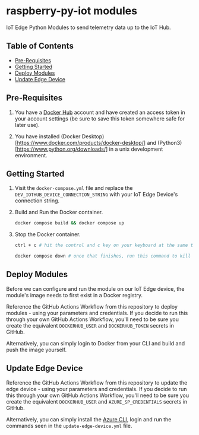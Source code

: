 # raspberry-py-iot modules

IoT Edge Python Modules to send telemetry data up to the IoT Hub.

## Table of Contents

- [Pre-Requisites](#pre-requisites)
- [Getting Started](#getting-started)
- [Deploy Modules](#deploy-modules)
- [Update Edge Device](#update-edge-device)

## Pre-Requisites

1. You have a [Docker Hub](https://hub.docker.com) account and have created an access token in your account settings (be sure to save this token somewhere safe for later use).

2. You have installed (Docker Desktop)[https://www.docker.com/products/docker-desktop/] and (Python3)[https://www.python.org/downloads/] in a unix development environment.

## Getting Started

1. Visit the `docker-compose.yml` file and replace the `DEV_IOTHUB_DEVICE_CONNECTION_STRING` with your IoT Edge Device's connection string.

2. Build and Run the Docker container.

   ```sh
   docker compose build && docker compose up
   ```

3. Stop the Docker container.

   ```sh
   ctrl + c # hit the control and c key on your keyboard at the same time

   docker compose down # once that finishes, run this command to kill the containers ~ gracefully ~
   ```

## Deploy Modules

Before we can configure and run the module on our IoT Edge device, the module's image needs to first exist in a Docker registry.

Reference the GitHub Actions Workflow from this repository to deploy modules - using your parameters and credentials. If you decide to run this through your own GitHub Actions Workflow, you'll need to be sure you create the equivalent `DOCKERHUB_USER` and `DOCKERHUB_TOKEN` secrets in GitHub.

Alternatively, you can simply login to Docker from your CLI and build and push the image yourself.

## Update Edge Device

Reference the GitHub Actions Workflow from this repository to update the edge device - using your parameters and credentials. If you decide to run this through your own GitHub Actions Workflow, you'll need to be sure you create the equivalent `DOCKERHUB_USER` and `AZURE_SP_CREDENTIALS` secrets in GitHub.

Alternatively, you can simply install the [Azure CLI](https://learn.microsoft.com/en-us/cli/azure/), login and run the commands seen in the `update-edge-device.yml` file.
